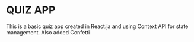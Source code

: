# QUIZ APP

This is a basic quiz app created in React.ja and using Context API for state management. Also added Confetti

